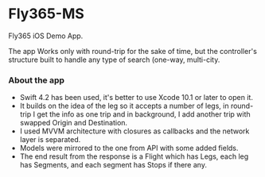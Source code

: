 # Fly365-MS
Fly365 iOS Demo App.

The app Works only with round-trip for the sake of time, but the controller's structure built to handle any type of search (one-way, multi-city.

### About the app

- Swift 4.2 has been used, it's better to use Xcode 10.1 or later to open it.
- It builds on the idea of the leg so it accepts a number of legs, in round-trip I get the info as one trip and in background, I add another trip with swapped Origin and Destination.
- I used MVVM architecture with closures as callbacks and the network layer is separated.
- Models were mirrored to the one from API with some added fields.
- The end result from the response is a Flight which has Legs, each leg has Segments, and each segment has Stops if there any.
